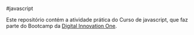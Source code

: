 #javascript

Este repositório contém a atividade prática do Curso de javascript, que faz parte do Bootcamp da [Digital Innovation One](https://digitalinnovation.one/).